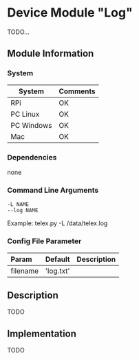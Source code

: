 # Device Module "Log"
TODO...

## Module Information

### System

| System | Comments |
| --- | --- |
| RPi | OK
| PC Linux | OK
| PC Windows | OK
| Mac | OK

### Dependencies

none

### Command Line Arguments

    -L NAME
    --log NAME

Example: telex.py -L /data/telex.log

### Config File Parameter

| Param | Default | Description |
| :--- | --- | :--- |
| filename | 'log.txt' |

## Description

TODO

## Implementation

TODO